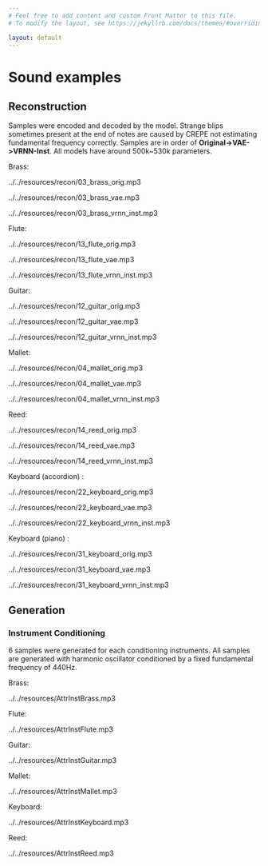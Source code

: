 ```yaml
---
# Feel free to add content and custom Front Matter to this file.
# To modify the layout, see https://jekyllrb.com/docs/themes/#overriding-theme-defaults

layout: default
---
```

# Sound examples

## Reconstruction

Samples were encoded and decoded by the model. 
Strange blips sometimes present at the end of notes are caused by CREPE not estimating fundamental frequency correctly. Samples are in order of **Original->VAE->VRNN-Inst**. All models have around 500k~530k parameters.

Brass: 

../../resources/recon/03_brass_orig.mp3

../../resources/recon/03_brass_vae.mp3

../../resources/recon/03_brass_vrnn_inst.mp3

Flute:

../../resources/recon/13_flute_orig.mp3

../../resources/recon/13_flute_vae.mp3

../../resources/recon/13_flute_vrnn_inst.mp3

Guitar:

../../resources/recon/12_guitar_orig.mp3

../../resources/recon/12_guitar_vae.mp3

../../resources/recon/12_guitar_vrnn_inst.mp3

Mallet:

../../resources/recon/04_mallet_orig.mp3

../../resources/recon/04_mallet_vae.mp3

../../resources/recon/04_mallet_vrnn_inst.mp3

Reed:

../../resources/recon/14_reed_orig.mp3

../../resources/recon/14_reed_vae.mp3

../../resources/recon/14_reed_vrnn_inst.mp3

Keyboard (accordion) :

../../resources/recon/22_keyboard_orig.mp3

../../resources/recon/22_keyboard_vae.mp3

../../resources/recon/22_keyboard_vrnn_inst.mp3

Keyboard (piano) :

../../resources/recon/31_keyboard_orig.mp3

../../resources/recon/31_keyboard_vae.mp3

../../resources/recon/31_keyboard_vrnn_inst.mp3


## Generation

### Instrument Conditioning

6 samples were generated for each conditioning instruments.
All samples are generated with harmonic oscillator conditioned by a fixed fundamental frequency of 440Hz.

Brass:

../../resources/AttrInstBrass.mp3

Flute:

../../resources/AttrInstFlute.mp3

Guitar:

../../resources/AttrInstGuitar.mp3

Mallet:

../../resources/AttrInstMallet.mp3

Keyboard:

../../resources/AttrInstKeyboard.mp3

Reed:

../../resources/AttrInstReed.mp3
